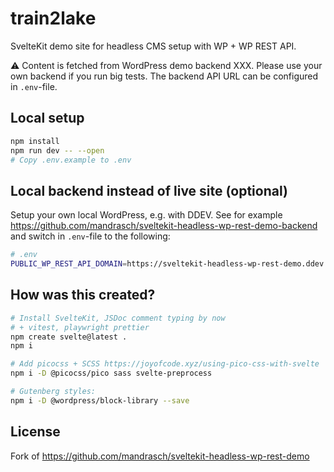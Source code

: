# train2lake

SvelteKit demo site for headless CMS setup with WP + WP REST API.

⚠️ Content is fetched from WordPress demo backend XXX. Please use your own backend if you run big tests. The backend API URL can be configured in `.env`-file.

## Local setup

```bash
npm install
npm run dev -- --open
# Copy .env.example to .env
```

## Local backend instead of live site (optional)

Setup your own local WordPress, e.g. with DDEV. See for example https://github.com/mandrasch/sveltekit-headless-wp-rest-demo-backend and switch in `.env`-file to the following:

```bash
# .env
PUBLIC_WP_REST_API_DOMAIN=https://sveltekit-headless-wp-rest-demo.ddev.site
```

## How was this created?

```bash
# Install SvelteKit, JSDoc comment typing by now
# + vitest, playwright prettier
npm create svelte@latest .
npm i

# Add picocss + SCSS https://joyofcode.xyz/using-pico-css-with-svelte
npm i -D @picocss/pico sass svelte-preprocess

# Gutenberg styles:
npm i -D @wordpress/block-library --save
```

## License

Fork of https://github.com/mandrasch/sveltekit-headless-wp-rest-demo